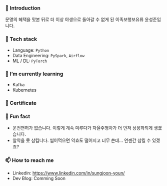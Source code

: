 ### 🥃 Introduction
문명의 혜택을 맛본 뒤로 더 이상 야생으로 돌아갈 수 없게 된 이족보행보유류 윤성준입니다.

### 🌈 Tech stack
* Language: `Python`
* Data Engineering: `PySpark`, `Airflow`
* ML / DL: `PyTorch`

### 🌱 I’m currently learning
* Kafka
* Kubernetes

### 📜 Certificate

### 👀 Fun fact
* 운전면허가 없습니다. 이렇게 계속 미루다가 자율주행차가 더 먼저 상용화되게 생겼습니다.
* 알약을 못 삼킵니다. 씹어먹으면 약효도 떨어지고 너무 쓴데... 언젠간 삼킬 수 있겠죠?

### 📫 How to reach me
* Linkedin: https://www.linkedin.com/in/sungjoon-youn/
* Dev Blog: Comming Soon
<!--
**burgerphilia/burgerphilia** is a ✨ _special_ ✨ repository because its `README.md` (this file) appears on your GitHub profile.

Here are some ideas to get you started:

- 🔭 I’m currently working on ...
- 🌱 I’m currently learning ...
- 👯 I’m looking to collaborate on ...
- 🤔 I’m looking for help with ...
- 💬 Ask me about ...
- 📫 How to reach me: ...
- 😄 Pronouns: ...
- ⚡ Fun fact: ...
-->
